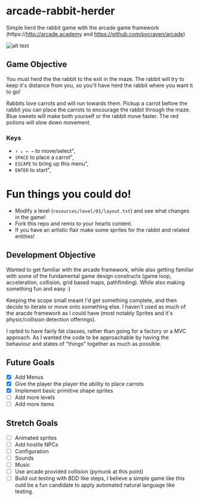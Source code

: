 # arcade-rabbit-herder
Simple herd the rabbit game with the arcade game framework (https://http://arcade.academy and https://github.com/pvcraven/arcade)

![alt text](https://raw.githubusercontent.com/ryancollingwood/arcade-rabbit-herder/master/resources/static/preview.gif "Rabbit Herder Preview")

## Game Objective

You must herd the the rabbit to the exit in the maze. 
The rabbit will try to keep it's distance from you, so you'll have herd the rabbit where you want it to go!

Rabbits love carrots and will run towards them.
Pickup a carrot before the rabbit you can place the carrots to encourage the rabbit through the maze.
Blue sweets will make both yourself or the rabbit move faster. The red potions will slow down movement.

### Keys
- `↑ ↓ ← →` to move/select",
- `SPACE` to place a carrot",
- `ESCAPE` to bring up this menu",
- `ENTER` to start",

# Fun things you could do!
- Modify a level (`resources/level/01/layout.txt`) and see what changes in the game!
- Fork this repo and remix to your hearts content.
- If you have an artistic flair make some sprites for the rabbit and related entities!

## Development Objective

Wanted to get familiar with the arcade framework, while also getting familiar with some of the fundamental game design constructs (game loop, acceleration, collision, grid based maps, pathfinding).
While also making something fun and easy :)

Keeping the scope small meant I'd get something complete, and then decide to iterate or move onto something else. I haven't used as much of the aracde framework as I could have (most notably Sprites and it's physic/collision detection offerings).

I opted to have fairly fat classes, rather than going for a factory or a MVC approach. As I wanted the code to be approachable by having the behaviour and states of "things" together as much as possible.

## Future Goals
- [X] Add Menus
- [X] Give the player the player the ability to place carrots
- [X] Implement basic primitive shape sprites
- [ ] Add more levels
- [ ] Add more items

## Stretch Goals
- [ ] Animated sprites 
- [ ] Add hostile NPCs
- [ ] Configuration
- [ ] Sounds
- [ ] Music
- [ ] Use arcade provided collision (pymunk at this point)
- [ ] Build out testing with BDD like steps, I believe a simple game like this ould be a fun candidate to apply automated natural language like testing.
